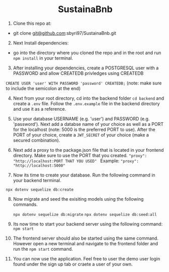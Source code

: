 
<h1 align="center">
    SustainaBnb
</h1>

1. Clone this repo at:

* git clone git@github.com:sbyri97/SustainaBnb.git

2. Next Install dependencies:

* go into the directory where you cloned the repo and in the root and run ``` npm install ``` in your terminal.

3. After installing your dependencies, create a POSTGRESQL user with a PASSWORD and allow CREATEDB privledges using CREATEDB

```CREATE USER 'user' WITH PASSWORD 'password' CREATEDB;``` (note: make sure to include the semicolon at the end)

4. Next from your root directory, cd into the backend folder ``` cd backend ``` and create a ```.env``` file. Follow the ```.env.example``` file in the backend directory and use it as a reference.

5. Use your database USERNAME (e.g. 'user') and PASSWORD (e.g. 'password'). Next add a databse name of your choice as well as a PORT for the localhost (note: 5000 is the preferred PORT to use). After the PORT of your choice, create a ``` JWT_SECRET ``` of your choice (make a secured combination).

6. Next add a proxy to the package.json file that is located in your frontend directory. Make sure to use the PORT that you created. 
    ```"proxy": "http://localhost:PORT THAT YOU USED" ``` Example: ```"proxy": "http://localhost:5000"```
    
7. Now its time to create your database. Run the following command in your backend terminal.

  ```npx dotenv sequelize db:create```
  
8. Now migrate and seed the exisiting models using the following commands.
  
    ```npx dotenv sequelize db:migrate```
    ```npx dotenv sequelize db:seed:all```
    
9. Its now time to start your backend server using the following command: ```npm start```

10. The frontend server should also be started using the same command. However open a new terminal and navigate to the frontend folder and run the ``` npm start ``` command.

11. You can now use the application. Feel free to user the demo user login found under the sign up tab or craete a user of your own.
